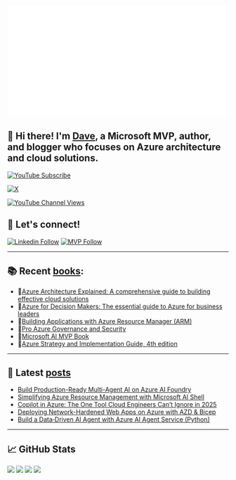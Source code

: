 [![](./chat.svg)](https://twitter.com/daverndn)

## 👋 Hi there! I'm [Dave](https://linkedin.com/in/daverndn), a Microsoft MVP, author, and blogger who focuses on Azure architecture and cloud solutions.

[![YouTube Subscribe](https://img.shields.io/badge/YouTube_@azinsider-SUBSCRIBE-red?logo=youtube&style=for-the-badge&logoColor=red)](https://www.youtube.com/azinsider?sub_confirmation=1) 

[![X](https://img.shields.io/badge/@daverndn-000000?style=for-the-badge&logo=x&logoColor=white)](https://twitter.com/intent/follow?original_referer=https%3A%2F%2Fgithub.com%Fdaverndn&screen_name=daverndn)

[![YouTube Channel Views](https://img.shields.io/youtube/channel/views/UCz1Dfbvqa7aG2YPlnKTwriQ?label=YouTube%20Views&style=for-the-badge)](https://youtube.com/azinsider)


## 🚀 Let's connect!
[![Linkedin Follow](https://img.shields.io/static/v1?label=&message=Linkedin&color=blue&logo=linkedin&style=for-the-badge)](https://linkedin.com/in/daverndn)
[![MVP Follow](https://img.shields.io/static/v1?label=&message=MicrosoftMVP&color=blue&logo=microsoft&style=for-the-badge)](https://mvp.microsoft.com/en-us/PublicProfile/5000671?fullName=David%20Rend%C3%B3n)


---

## 📚 Recent [books](https://amazon.com/author/daverendon):
 - 📘[Azure Architecture Explained: A comprehensive guide to building effective cloud solutions](https://amzn.to/4863Ped)
 - 📘[Azure for Decision Makers: The essential guide to Azure for business leaders](https://amzn.to/3EzgiJZ)
 - 📘[Building Applications with Azure Resource Manager (ARM)](https://amzn.to/448fO8n)
 - 📘[Pro Azure Governance and Security](https://amzn.to/3XfsSGR)
 - 📘[Microsoft AI MVP Book](https://amzn.to/3NbPLX2)
 - 📘[Azure Strategy and Implementation Guide, 4th edition](https://amzn.to/3pgcAAU)

---

## 📝 Latest [posts](https://blog.azinsider.net)

<!-- BLOG_POSTS_START -->
- [Build Production-Ready Multi-Agent AI on Azure AI Foundry](https://blog.azinsider.net/build-production-ready-multi-agent-ai-on-azure-ai-foundry-c5811a86391a?source=user_profile_page---------0-------------7f23df591f29----------------------)
- [Simplifying Azure Resource Management with Microsoft AI Shell](https://blog.azinsider.net/simplifying-azure-resource-management-with-microsoft-ai-shell-dd78c0bf6a06?source=user_profile_page---------1-------------7f23df591f29----------------------)
- [Copilot in Azure: The One Tool Cloud Engineers Can’t Ignore in 2025](https://blog.azinsider.net/copilot-in-azure-the-one-tool-cloud-engineers-cant-ignore-in-2025-d0447dcb3380?source=user_profile_page---------2-------------7f23df591f29----------------------)
- [Deploying Network-Hardened Web Apps on Azure with AZD & Bicep](https://blog.azinsider.net/deploying-network-hardened-web-apps-on-azure-with-azd-bicep-ac57591ad807?source=user_profile_page---------3-------------7f23df591f29----------------------)
- [Build a Data‑Driven AI Agent with Azure AI Agent Service (Python)](https://blog.azinsider.net/build-a-data-driven-ai-agent-with-azure-ai-agent-service-python-ee1077b2a2fc?source=user_profile_page---------4-------------7f23df591f29----------------------)
<!-- BLOG_POSTS_END -->
           
 
---

## 📈 GitHub Stats

![](http://github-stats-dr.vercel.app/api/cards/profile-details?username=daverendon&theme=aura)
![](http://github-profile-summary-cards.vercel.app/api/cards/repos-per-language?username=daverendon&theme=aura)
![](http://github-profile-summary-cards.vercel.app/api/cards/most-commit-language?username=daverendon&theme=aura)
![](http://github-stats-dr.vercel.app/api/cards/stats?username=daverendon&theme=aura)

<!---
![](https://azinsider-github-readme-stats.vercel.app/api?username=daverendon&theme=aura)
-->
<br /><br />

<!--
**daveRendon/daverendon** is a ✨ _special_ ✨ repository because its `README.md` (this file) appears on your GitHub profile.

Here are some ideas to get you started:

- 🔭 I’m currently working on ...
- 🌱 I’m currently learning ...
- 👯 I’m looking to collaborate on ...
- 🤔 I’m looking for help with ...
- 💬 Ask me about ...
- 📫 How to reach me: ...
- 😄 Pronouns: ...
- ⚡ Fun fact: ...
-->
